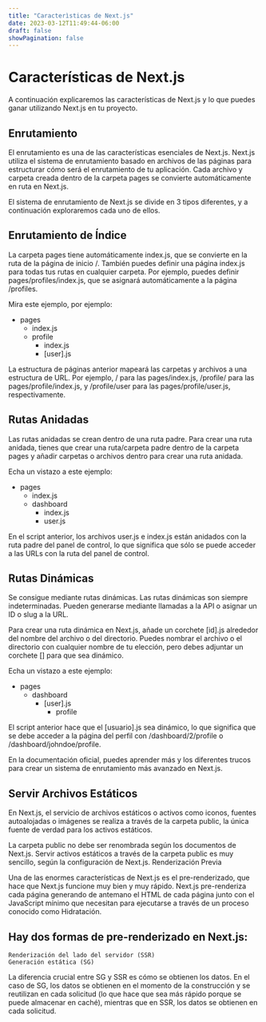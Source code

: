 ```yaml
---
title: "Caracterìsticas de Next.js"
date: 2023-03-12T11:49:44-06:00
draft: false
showPagination: false
---
```

# Características de Next.js

A continuación explicaremos las características de Next.js y lo que puedes ganar utilizando Next.js en tu proyecto.
## Enrutamiento

El enrutamiento es una de las características esenciales de Next.js. Next.js utiliza el sistema de enrutamiento basado en archivos de las páginas para estructurar cómo será el enrutamiento de tu aplicación. Cada archivo y carpeta creada dentro de la carpeta pages se convierte automáticamente en ruta en Next.js.

El sistema de enrutamiento de Next.js se divide en 3 tipos diferentes, y a continuación exploraremos cada uno de ellos.
## Enrutamiento de Índice

La carpeta pages tiene automáticamente index.js, que se convierte en la ruta de la página de inicio /. También puedes definir una página index.js para todas tus rutas en cualquier carpeta. Por ejemplo, puedes definir pages/profiles/index.js, que se asignará automáticamente a la página /profiles.

Mira este ejemplo, por ejemplo:

- pages
  - index.js
  - profile
    - index.js
    - [user].js

La estructura de páginas anterior mapeará las carpetas y archivos a una estructura de URL. Por ejemplo, / para las pages/index.js, /profile/  para las pages/profile/index.js, y /profile/user para las pages/profile/user.js, respectivamente.
## Rutas Anidadas

Las rutas anidadas se crean dentro de una ruta padre. Para crear una ruta anidada, tienes que crear una ruta/carpeta padre dentro de la carpeta pages y añadir carpetas o archivos dentro para crear una ruta anidada.

Echa un vistazo a este ejemplo:

- pages
  - index.js
  - dashboard
    - index.js
    - user.js

En el script anterior, los archivos user.js e index.js están anidados con la ruta padre del panel de control, lo que significa que sólo se puede acceder a las URLs con la ruta del panel de control.

## Rutas Dinámicas

Se consigue mediante rutas dinámicas. Las rutas dinámicas son siempre indeterminadas. Pueden generarse mediante llamadas a la API o asignar un ID o slug a la URL.

Para crear una ruta dinámica en Next.js, añade un corchete [id].js alrededor del nombre del archivo o del directorio. Puedes nombrar el archivo o el directorio con cualquier nombre de tu elección, pero debes adjuntar un corchete [] para que sea dinámico.

Echa un vistazo a este ejemplo:

- pages
  - dashboard
    - [user].js
        - profile

El script anterior hace que el [usuario].js sea dinámico, lo que significa que se debe acceder a la página del perfil con /dashboard/2/profile o /dashboard/johndoe/profile.

En la documentación oficial, puedes aprender más y los diferentes trucos para crear un sistema de enrutamiento más avanzado en Next.js.

## Servir Archivos Estáticos

En Next.js, el servicio de archivos estáticos o activos como iconos, fuentes autoalojadas o imágenes se realiza a través de la carpeta public, la única fuente de verdad para los activos estáticos.

La carpeta public no debe ser renombrada según los documentos de Next.js. Servir activos estáticos a través de la carpeta public es muy sencillo, según la configuración de Next.js.
Renderización Previa

Una de las enormes características de Next.js es el pre-renderizado, que hace que Next.js funcione muy bien y muy rápido. Next.js pre-renderiza cada página generando de antemano el HTML de cada página junto con el JavaScript mínimo que necesitan para ejecutarse a través de un proceso conocido como Hidratación.

## Hay dos formas de pre-renderizado en Next.js:

    Renderización del lado del servidor (SSR)
    Generación estática (SG)

La diferencia crucial entre SG y SSR es cómo se obtienen los datos. En el caso de SG, los datos se obtienen en el momento de la construcción y se reutilizan en cada solicitud (lo que hace que sea más rápido porque se puede almacenar en caché), mientras que en SSR, los datos se obtienen en cada solicitud.